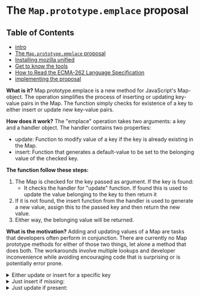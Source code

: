 # The `Map.prototype.emplace` proposal

## Table of Contents
- [intro](../README.md)
- [The `Map.prototype.emplace` proposal](./initial-proposal.md)
- [Installing mozilla unified](./installing-mozilla-unified.md)
- [Get to know the tools](./tools.md)
- [How to Read the ECMA-262 Language Specification](./reading-Ecma262-specs.md)
- [implementing the proposal](./implementation.md)

   
__What is it?__
Map.prototype.emplace is a new method for JavaScript's Map-object. The operation simplifies the process of inserting or updating key-value pairs in the Map. The function simply checks for existence of a key to either insert or update new key-value pairs. 

__How does it work?__ 
The "emplace" operation takes two arguments: a key and a handler object. The handler contains two properties:
* update: Function to modify value of a key if the key is already existing in the Map.
* insert: Function that generates a default-value to be set to the belonging value of the checked key. 
   
   
__The function follow these steps:__

1. The Map is checked for the key passed as argument. If the key is found:
    * It checks the handler for "update" function. If found this is used to update the value belonging to the key to then return it 
2. If it is not found, the insert function from the handler is used to generate a new value, assign this to the passed key and then return the new value. 
3. Either way, the belonging value will be returned. 

__What is the motivation?__ Adding and updating values of a Map are tasks that developers often perform in conjunction. There are currently no Map prototype methods for either of those two things, let alone a method that does both. The workarounds involve multiple lookups and developer inconvenience while avoiding encouraging code that is surprising or is potentially error prone.

<details>
<summary>
Either update or insert for a specific key
</summary>

Before:
```javascript
// two lookups
old = map.get(key);
if (!old) {
    map.set(key, value);
} else {
    map.set(key, updated);
}
```

Using emplace:
```javascript
map.emplace(key, {
    update: () => updated,
    insert: () => value
});
```
</details>
<details>
<summary>
Just insert if missing:
</summary>

Before:
```javascript
// two lookups
if (!map1.has(key)) {
    map1.set(key, value);
}
```

Using emplace:

```javascript
map.emplace(key, {
    insert: () => value
});
```
</details>
<details>
<summary>
Just update if present:
</summary>

Before:
```javascript
// three lookups
if (map.has(key)) {
    old = map.get(key);
    updated = old.doThing();
    map.set(key, updated);
}
```

Using emplace:

```javascript
if (map.has(key)) {
    map.emplace(key, {
    update: (old) => old.doThing()
    });
}
```
</details>